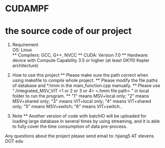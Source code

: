 # CUDAMPF
the source code of our project
==========================================
1. Requirement
<br /> OS: Linux <br />
** Compilers: GCC, G++, NVCC
** CUDA: Version 7.0
** Hardware: device with Compute Capability 3.5 or higher (at least GK110 Kepler architecture)

2. How to use this project
** Please make sure the path correct when using makefile to compile whole project.
** Please modify the file paths of database and *.hmm in the main_function.cpp manually.
** Please use "./integrated_MSV_VIT <1 or 2 or 3 or 4> <.hmm file path> <database file path>" in local folder to run the program.
** "1" means MSV+local only; "2" means MSV+shared only; "3" means VIT+local only; "4" means VIT+shared only; "5" means MSV+switch; "6" means VIT+switch..

3. Note
** Another version of code with batchIO will be uploaded for loading large database in several times by using streaming, and it is able to fully cover the time consumption of data pre-process.

Any questions about the project please send email to: hjiang5 AT stevens DOT edu

